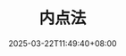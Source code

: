 ---
weight: 400
title: "内点法"
description: ""
icon: "chips"
date: "2025-03-22T11:49:40+08:00"
lastmod: "2025-03-22T11:49:40+08:00"
draft: false
toc: true
---